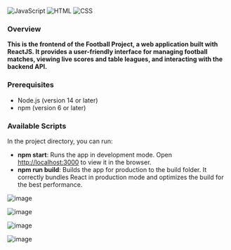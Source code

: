 
![JavaScript](https://img.shields.io/badge/JavaScript-70%25-yellow)
![HTML](https://img.shields.io/badge/HTML-20%25-red)
![CSS](https://img.shields.io/badge/CSS-10%25-purple)

### Overview
**This is the frontend of the Football Project, a web application built with ReactJS.
It provides a user-friendly interface for managing football matches,
viewing live scores and table leagues, and interacting with the backend API.**

### Prerequisites
- Node.js (version 14 or later)
- npm (version 6 or later)

### Available Scripts
In the project directory, you can run:
- **npm start**: Runs the app in development mode. Open [http://localhost:3000](http://localhost:3000) to view it in the browser.
- **npm run build**: Builds the app for production to the build folder.
   It correctly bundles React in production mode and optimizes the build for the best performance.

![image](https://github.com/user-attachments/assets/360338be-38c4-4e48-8472-97f4b533dd43)

![image](https://github.com/user-attachments/assets/e1606cb0-f62a-48f1-a08c-9eda2ec54e99)

![image](https://github.com/user-attachments/assets/6c94d0d2-dc67-4378-a584-e638c66d5863)

![image](https://github.com/user-attachments/assets/2d4f0581-f51e-480f-b815-e2d25f0e0091)
